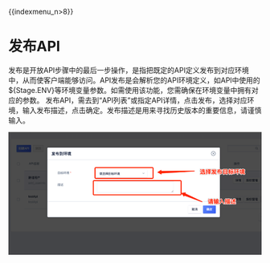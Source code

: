 {{indexmenu_n>8}}

# 发布API

发布是开放API步骤中的最后一步操作，是指把既定的API定义发布到对应环境中，从而使客户端能够访问。API发布是会解析您的API环境定义，如API中使用的${Stage.ENV}等环境变量参数。如需使用该功能，您需确保在环境变量中拥有对应的参数。
发布API，需去到“API列表”或指定API详情，点击发布，选择对应环境，输入发布描述，点击确定。发布描述是用来寻找历史版本的重要信息，请谨慎输入。

![发布API](/images/open_api/env_management.png)

